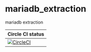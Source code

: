 # mariadb_extraction
mariadb extraction

|Circle CI status|
|---|
|[![CircleCI](https://dl.circleci.com/status-badge/img/gh/hemanth22/mariadb_extraction/tree/circleci.svg?style=svg)](https://dl.circleci.com/status-badge/redirect/gh/hemanth22/mariadb_extraction/tree/circleci)|
